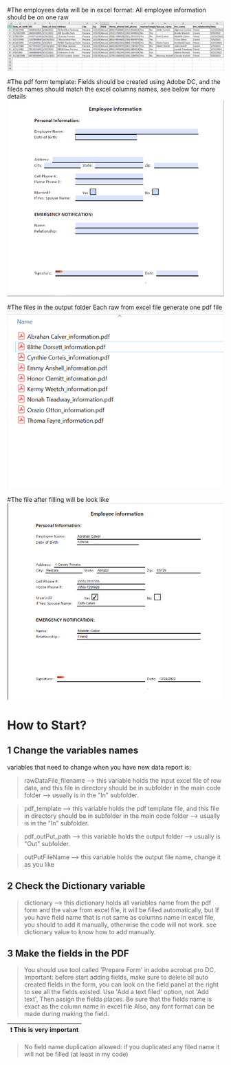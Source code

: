 #The employees data will be in excel format:
All employee information should be on one raw
![excel data iniput](https://github.com/MoSbeaa/Excel-to-PDF-Form-Filler_Py/blob/main/src/excel%20data%20iniput.png)

#The pdf form template:
Fields should be created using Adobe DC, and the fileds names should match the excel columns names, see below for more details
![pdf form input](https://github.com/MoSbeaa/Excel-to-PDF-Form-Filler_Py/blob/main/src/pdf%20form%20input.png)

#The files in the output folder
Each raw from excel file generate one pdf file
![Output files](https://github.com/MoSbeaa/Excel-to-PDF-Form-Filler_Py/blob/main/src/Output%20files.png)

#The file after filling will be look like
![pdf form output](https://github.com/MoSbeaa/Excel-to-PDF-Form-Filler_Py/blob/main/src/pdf%20form%20output.png)



# How to Start?

## 1 Change the variables names
  variables that need to change when you have new data report is:

  > rawDataFile_filename  --> this variable holds the input excel file of row data, and this file in directory should be in subfolder in the main code folder --> usually is in the "In" subfolder.

  > pdf_template  --> this variable holds the pdf template file, and this file in directory should be in subfolder in the main code folder --> usually is in the "In" subfolder.

  > pdf_outPut_path  --> this variable holds the output folder --> usually is "Out" subfolder.

  > outPutFileName  --> this variable holds the output file name, change it as you like

## 2 Check the Dictionary variable
  > dictionary --> this dictionary holds all variables name from the pdf form and the value from excel file, it will be filled automatically, but
  > If you have field name that is not same as columns name in excel file, you should to add it manually, otherwise the code will not work.
  > see dictionary value to know how to add manually.

## 3 Make the fields in the PDF
  
  > You should use tool called 'Prepare Form' in adobe acrobat pro DC.
  > Important: before start adding fields, make sure to delete all auto created fields in the form, you can look on the field 
  panel at the right to see all the fields existed.
  > Use 'Add a text filed' option, not 'Add text', Then assign the fields places.
  > Be sure that the fields name is exact as the column name in excel file
  > Also, any font format can be made during making the field.

| :exclamation:  This is very important   |
|-----------------------------------------|
  > No field name duplication allowed: if you duplicated any filed name it will not be filled (at least in my code)
